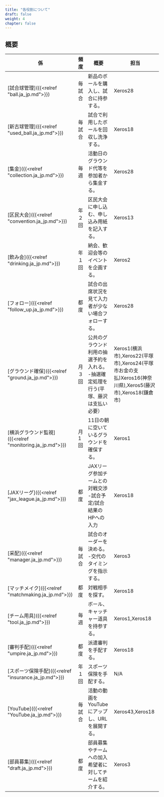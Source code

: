 ```yaml
---
title: "各役割について"
draft: false
weight: 4
chapter: false
---
```


## 概要

|係|頻度|概要|担当|
|-|-|-|-|
|[試合球管理]({{<relref "ball.ja_jp.md">}})|毎試合|新品のボールを購入し、試合に持参する。|Xeros28|
|[新古球管理]({{<relref "used_ball.ja_jp.md">}})|毎試合|試合で利用したボールを回収し洗浄する。|Xeros18|
|[集金]({{<relref "collection.ja_jp.md">}})|毎週|活動日のグラウンド代等を参加者から集金する。|Xeros28|
|[区民大会]({{<relref "convention.ja_jp.md">}})|年２回|区民大会に申し込む、申し込み用紙を記入する。|Xeros13|
|[飲み会]({{<relref "drinking.ja_jp.md">}})|年１回|納会、歓迎会等のイベントを企画する。|Xeros2|
|[フォロー]({{<relref "follow_up.ja_jp.md">}})|都度|試合の出席状況を見て入力者が少ない場合フォローする。|Xeros28|
|[グラウンド確保]({{<relref "ground.ja_jp.md">}})|月３回|公共のグラウンド利用の抽選予約を入れる。<BR>-抽選確定処理を行う(平塚、藤沢は支払い必要）|Xeros1(横浜市),Xeros22(平塚市),Xeros24(平塚市お金の支払)Xeros16(神奈川県),Xeros5(藤沢市),Xeros18(鎌倉市)|
|[横浜グラウンド監視]({{<relref "monitoring.ja_jp.md">}})|月1回|11日の朝に空いているグラウンドを確保する。|Xeros1|
|[JAXリーグ]({{<relref "jax_league.ja_jp.md">}})|都度|JAXリーグ参加チームとの対戦交渉<BR>-試合予定/試合結果のHPへの入力|Xeros18|
|[采配]({{<relref "manager.ja_jp.md">}})|毎試合|試合のオーダーを決める。<BR>-交代のタイミングを指示する。|Xeros3|
|[マッチメイク]({{<relref "matchmaking.ja_jp.md">}})|都度|対戦相手を探す。|Xeros18|
|[チーム用具]({{<relref "tool.ja_jp.md">}})|毎週|ボール、キャッチャー道具を持参する。|Xeros1,Xeros18|
|[審判手配]({{<relref "umpire.ja_jp.md">}})|都度|派遣審判を手配する。|Xeros18|
|[スポーツ保険手配]({{<relref "insurance.ja_jp.md">}})|年１回|スポーツ保険を手配する。|N/A|
|[YouTube]({{<relref "YouTube.ja_jp.md">}})|毎試合|活動の動画をYouTubeにアップし、URLを展開する。|Xeros43,Xeros18|
|[部員募集]({{<relref "draft.ja_jp.md">}})|都度|部員募集やチームへの加入希望者に対してチームを紹介する。|Xeros3|
